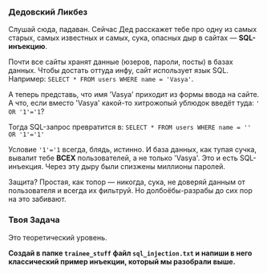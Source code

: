 ### Дедовский Ликбез

Слушай сюда, падаван. Сейчас Дед расскажет тебе про одну из самых старых, самых известных и самых, сука, опасных дыр в сайтах — **SQL-инъекцию**.

Почти все сайты хранят данные (юзеров, пароли, посты) в базах данных. Чтобы достать оттуда инфу, сайт использует язык SQL. Например: `SELECT * FROM users WHERE name = 'Vasya'`.

А теперь представь, что имя 'Vasya' приходит из формы ввода на сайте. А что, если вместо 'Vasya' какой-то хитрожопый ублюдок введёт туда: `' OR '1'='1`?

Тогда SQL-запрос превратится в:
`SELECT * FROM users WHERE name = '' OR '1'='1'`

Условие `'1'='1` всегда, блядь, истинно. И база данных, как тупая сучка, вывалит тебе **ВСЕХ** пользователей, а не только 'Vasya'. Это и есть SQL-инъекция. Через эту дыру были спизжены миллионы паролей.

Защита? Простая, как топор — никогда, сука, не доверяй данным от пользователя и всегда их фильтруй. Но долбоёбы-разрабы до сих пор на это забивают.

### Твоя Задача

Это теоретический уровень.

**Создай в папке `trainee_stuff` файл `sql_injection.txt` и напиши в него классический пример инъекции, который мы разобрали выше.**
